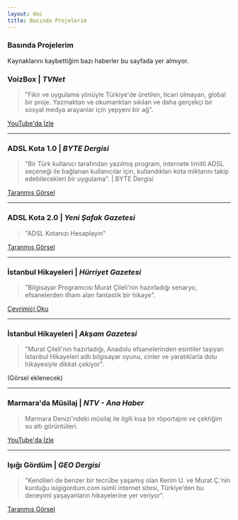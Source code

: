 ```yaml
---
layout: doc
title: Basında Projelerim
---
```


### Basında Projelerim

Kaynaklarını kaybettiğim bazı haberler bu sayfada yer almıyor.

### VoizBox |  *TVNet*  
> "Fikir ve uygulama yönüyle Türkiye'de üretilen, ticari olmayan, global bir proje. Yazmaktan ve okumanktan sıkılan ve daha gerçekçi bir sosyal medya arayanlar için yepyeni bir ağ".  

[YouTube'da İzle](https://www.youtube.com/watch?v=oIzZya5wRWQ)

---

### ADSL Kota 1.0 | *BYTE Dergisi*   
> "Bir Türk kullanıcı tarafından yazılmış program, internete limitli ADSL seçeneği ile bağlanan kullanıcılar için, kullandıkları kota miktarını takip edebilecekleri bir uygulama". | BYTE Dergisi  

<a href="./images/basinda-adsl-kota-byte.jpg" target="_blank">Taranmış Görsel</a>

---

### ADSL Kota 2.0 | *Yeni Şafak Gazetesi*
> "ADSL Kotanızı Hesaplayın"  

<a href="./images/basinda-adsl-kota-yeni-safak.png" target="_blank">Taranmış Görsel</a>

---

### İstanbul Hikayeleri | *Hürriyet Gazetesi*
>"Bilgisayar Programcısı Murat Çileli'nin hazırladığı senaryo, efsanelerden ilham alan fantastik bir hikaye".  

[Çevrimiçi Oku](https://www.hurriyet.com.tr/kelebek/istanbul-un-altinda-cinler-cirit-atiyor-7108579)

---

### İstanbul Hikayeleri | *Akşam Gazetesi*  
> "Murat Çileli'nin hazırladığı, Anadolu efsanelerinden esintiler taşıyan İstanbul Hikayeleri adlı bilgisayar oyunu, cinler ve yaratıklarla dolu hikayesiyle dikkat çekiyor". 

(Görsel eklenecek)

---

### Marmara'da Müsilaj | *NTV - Ana Haber*  
> Marmara Denizi'ndeki müsilaj ile ilgili kısa bir röportajım ve çektiğim su altı görüntüleri.

[YouTube'da İzle](https://www.youtube.com/watch?v=r5ShK_wdpL0)  

---

### Işığı Gördüm | *GEO Dergisi*  
> "Kendileri de benzer bir tecrübe yaşamış olan Kerim U. ve Murat Ç.’nin kurduğu isigigordum.com isimli internet sitesi, Türkiye’den bu deneyimi yaşayanların hikayelerine yer veriyor".  

<a href="./images/basinda-geo-dergisi.jpg" target="_blank">Taranmış Görsel</a>